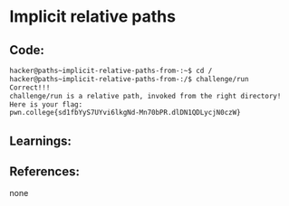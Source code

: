 # Implicit relative paths
## Code:
```bash
hacker@paths~implicit-relative-paths-from-:~$ cd /
hacker@paths~implicit-relative-paths-from-:/$ challenge/run
Correct!!!
challenge/run is a relative path, invoked from the right directory!
Here is your flag:
pwn.college{sd1fbYyS7UYvi6lkgNd-Mn70bPR.dlDN1QDLycjN0czW}
```
## Learnings:


## References:
none

